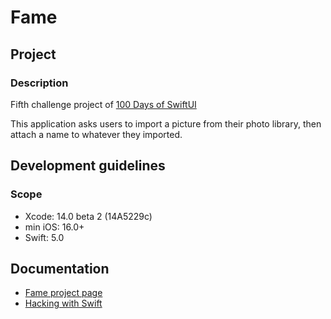 # Fame

## Project

### Description

Fifth challenge project of [100 Days of SwiftUI](https://www.hackingwithswift.com/100/swiftui)

This application asks users to import a picture from their photo library, then attach a name to whatever they imported.

## Development guidelines

### Scope

* Xcode: 14.0 beta 2 (14A5229c)
* min iOS: 16.0+ 
* Swift: 5.0

## Documentation

* [Fame project page](https://www.hackingwithswift.com/guide/ios-swiftui/6/3/challenge)
* [Hacking with Swift](https://www.hackingwithswift.com)

